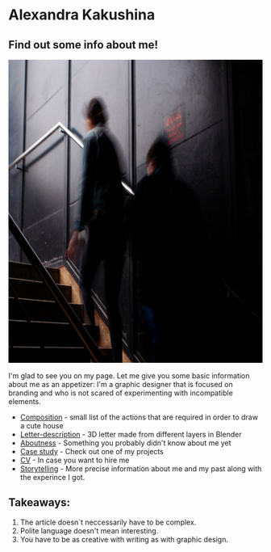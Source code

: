 # Alexandra Kakushina
## Find out some info about me!
<p align="center">
  <img width="1000" height="600" src="img/flash.jpg">
  </p>
  
  I'm glad to see you on my page. Let me give you some basic information about me as an appetizer: I'm a graphic designer that is focused on branding and who is not scared of experimenting with incompatible elements. 


- [Composition](https://github.com/AlexandraKak/english-for-designers/blob/049d506a797ec153c32ce0a7d755db40ee060cfa/00-composition/index.md) - small list of the actions that are required in order to draw a cute house
- [Letter-description](https://github.com/AlexandraKak/english-for-designers/blob/85a9af765dad9c71010fd9130a62c53b6a5db7b6/01-letter-description/index.md) - 3D letter made from different layers in Blender
- [Aboutness](https://github.com/AlexandraKak/english-for-designers/blob/a2eefd37ab9d0cadbab0d4f2733c91fd9704d5ee/03-aboutness/index.md) - Something you probably didn't know about me yet
- [Case study](https://github.com/AlexandraKak/english-for-designers/blob/a2eefd37ab9d0cadbab0d4f2733c91fd9704d5ee/03-aboutness/case-study.md) - Check out one of my projects 
- [CV](https://github.com/AlexandraKak/english-for-designers/blob/a2eefd37ab9d0cadbab0d4f2733c91fd9704d5ee/04-CV/index.md) - In case you want to hire me
- [Storytelling](https://github.com/AlexandraKak/english-for-designers/blob/a2eefd37ab9d0cadbab0d4f2733c91fd9704d5ee/06-storytelling/index.md) - More precise information about me and my past along with the experince I got. 

## Takeaways:
1. The article doesn`t neccessarily have to be complex. 
2. Polite language doesn't mean interesting.
3. You have to be as creative with writing as with graphic design.

